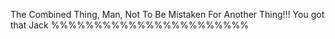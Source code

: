The Combined Thing, Man, Not To Be Mistaken For Another Thing!!! You got that Jack %%%%%%%%%%%%%%%%%%%%%%%
